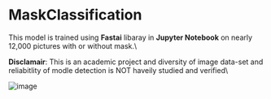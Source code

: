 # MaskClassification
This model is trained using **Fastai** libaray in **Jupyter Notebook** on nearly 12,000 pictures with or without mask.\

**Disclamair**: This is an academic project and diversity of image data-set and reliabitlity of modle detection is NOT haveily studied and verified\

![image](https://user-images.githubusercontent.com/57819584/196042246-c42f4b26-3d93-469e-a311-a7a3a5d146da.png)
